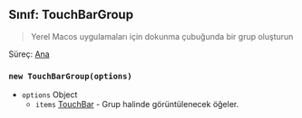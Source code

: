 ## Sınıf: TouchBarGroup

> Yerel Macos uygulamaları için dokunma çubuğunda bir grup oluşturun

Süreç: [Ana](../glossary.md#main-process)

### `new TouchBarGroup(options)`

* `options` Object
  * `items` [TouchBar](touch-bar.md) - Grup halinde görüntülenecek öğeler.
